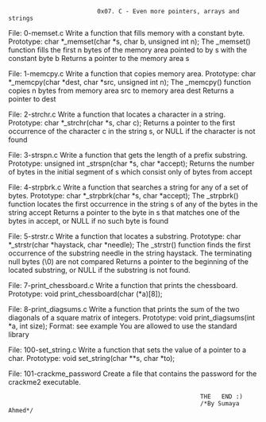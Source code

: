                              0x07. C - Even more pointers, arrays and strings
File: 0-memset.c
Write a function that fills memory with a constant byte.
Prototype: char *_memset(char *s, char b, unsigned int n);
The _memset() function fills the first n bytes of the memory area pointed to by s with the constant byte b
Returns a pointer to the memory area s

File: 1-memcpy.c
Write a function that copies memory area.
Prototype: char *_memcpy(char *dest, char *src, unsigned int n);
The _memcpy() function copies n bytes from memory area src to memory area dest
Returns a pointer to dest

File: 2-strchr.c
Write a function that locates a character in a string.
Prototype: char *_strchr(char *s, char c);
Returns a pointer to the first occurrence of the character c in the string s, or NULL if the character is not found

File: 3-strspn.c
Write a function that gets the length of a prefix substring.
Prototype: unsigned int _strspn(char *s, char *accept);
Returns the number of bytes in the initial segment of s which consist only of bytes from accept

File: 4-strpbrk.c
Write a function that searches a string for any of a set of bytes.
Prototype: char *_strpbrk(char *s, char *accept);
The _strpbrk() function locates the first occurrence in the string s of any of the bytes in the string accept
Returns a pointer to the byte in s that matches one of the bytes in accept, or NULL if no such byte is found

File: 5-strstr.c
Write a function that locates a substring.
Prototype: char *_strstr(char *haystack, char *needle);
The _strstr() function finds the first occurrence of the substring needle in the string haystack. The terminating null bytes (\0) are not compared
Returns a pointer to the beginning of the located substring, or NULL if the substring is not found.

File: 7-print_chessboard.c
Write a function that prints the chessboard.
Prototype: void print_chessboard(char (*a)[8]);

File: 8-print_diagsums.c
Write a function that prints the sum of the two diagonals of a square matrix of integers.
Prototype: void print_diagsums(int *a, int size);
Format: see example
You are allowed to use the standard library

File: 100-set_string.c
Write a function that sets the value of a pointer to a char.
Prototype: void set_string(char **s, char *to);

File: 101-crackme_password
Create a file that contains the password for the crackme2 executable.

                                                          THE   END :)
                                                          /*By Sumaya Ahmed*/
